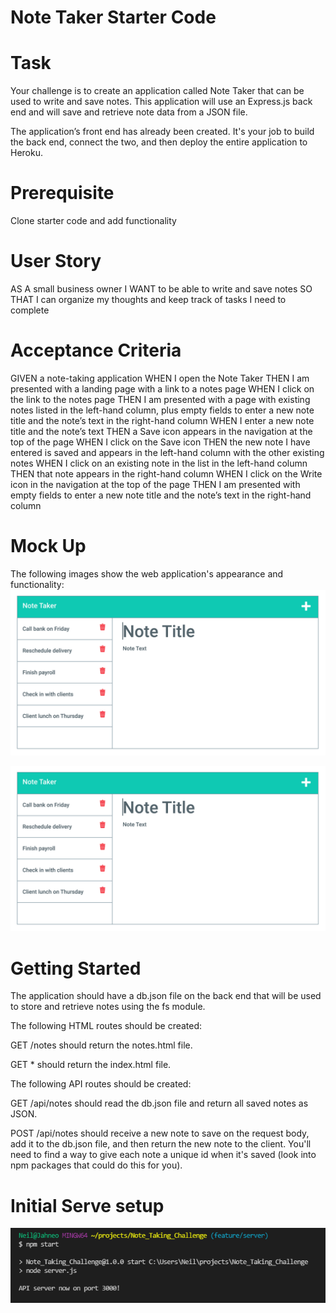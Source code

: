 # Note Taker Starter Code
# Task
Your challenge is to create an application called Note Taker that can be used to write and save notes. 
This application will use an Express.js back end and will save and retrieve note data from a JSON file.

The application’s front end has already been created. 
It's your job to build the back end, connect the two, and then deploy the entire application to Heroku.
# Prerequisite
Clone starter code and add functionality

# User Story
AS A small business owner
I WANT to be able to write and save notes
SO THAT I can organize my thoughts and keep track of tasks I need to complete

# Acceptance Criteria
GIVEN a note-taking application
WHEN I open the Note Taker
THEN I am presented with a landing page with a link to a notes page
WHEN I click on the link to the notes page
THEN I am presented with a page with existing notes listed in the left-hand column, plus empty fields to enter a new note title and the note’s text in the right-hand column
WHEN I enter a new note title and the note’s text
THEN a Save icon appears in the navigation at the top of the page
WHEN I click on the Save icon
THEN the new note I have entered is saved and appears in the left-hand column with the other existing notes
WHEN I click on an existing note in the list in the left-hand column
THEN that note appears in the right-hand column
WHEN I click on the Write icon in the navigation at the top of the page
THEN I am presented with empty fields to enter a new note title and the note’s text in the right-hand column

# Mock Up
The following images show the web application's appearance and functionality:
![Demo 1](./Develop/public/assets/images/demo-01.png)


![Demo2](./Develop/public/assets/images/demo-01.png)

# Getting Started
The application should have a db.json file on the back end that will be used to store and retrieve notes using the fs module.

The following HTML routes should be created:

GET /notes should return the notes.html file.

GET * should return the index.html file.

The following API routes should be created:

GET /api/notes should read the db.json file and return all saved notes as JSON.

POST /api/notes should receive a new note to save on the request body, add it to the db.json file, and then return the new note to the client. You'll need to find a way to give each note a unique id when it's saved (look into npm packages that could do this for you).

# Initial Serve setup

![Sever active](./Develop/public/assets/images/server_on.PNG)
